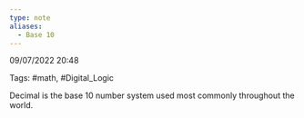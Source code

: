 ```yaml
---
type: note
aliases:
  - Base 10
---
```

09/07/2022 20:48

Tags: #math, #Digital_Logic 

Decimal is the base 10 number system used most commonly throughout the world.